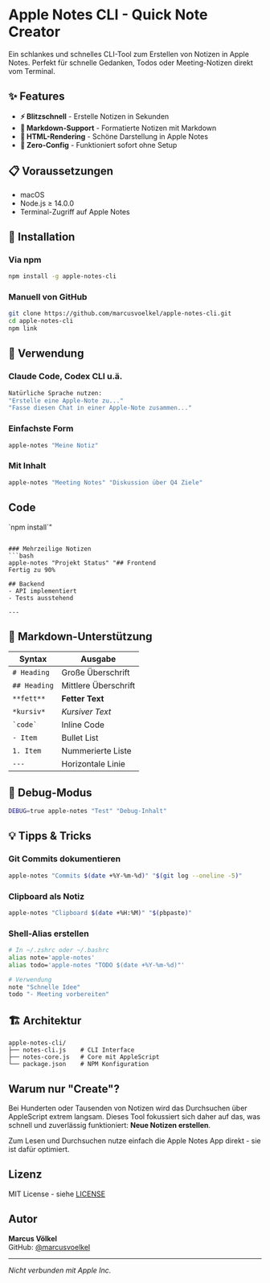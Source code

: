 # Apple Notes CLI - Quick Note Creator

Ein schlankes und schnelles CLI-Tool zum Erstellen von Notizen in Apple Notes. Perfekt für schnelle Gedanken, Todos oder Meeting-Notizen direkt vom Terminal.

## ✨ Features

- **⚡ Blitzschnell** - Erstelle Notizen in Sekunden
- **📝 Markdown-Support** - Formatierte Notizen mit Markdown
- **🎨 HTML-Rendering** - Schöne Darstellung in Apple Notes
- **🚀 Zero-Config** - Funktioniert sofort ohne Setup

## 📋 Voraussetzungen

- macOS
- Node.js ≥ 14.0.0
- Terminal-Zugriff auf Apple Notes

## 🚀 Installation

### Via npm
```bash
npm install -g apple-notes-cli
```

### Manuell von GitHub
```bash
git clone https://github.com/marcusvoelkel/apple-notes-cli.git
cd apple-notes-cli
npm link
```

## 📖 Verwendung

### Claude Code, Codex CLI u.ä.
```bash
Natürliche Sprache nutzen:
"Erstelle eine Apple-Note zu..."
"Fasse diesen Chat in einer Apple-Note zusammen..."
```

### Einfachste Form
```bash
apple-notes "Meine Notiz"
```

### Mit Inhalt
```bash
apple-notes "Meeting Notes" "Diskussion über Q4 Ziele"
```

## Code
\`npm install\`"
```

### Mehrzeilige Notizen
```bash
apple-notes "Projekt Status" "## Frontend
Fertig zu 90%

## Backend
- API implementiert
- Tests ausstehend

---

```

## 🎯 Markdown-Unterstützung

| Syntax | Ausgabe |
|--------|---------|
| `# Heading` | Große Überschrift |
| `## Heading` | Mittlere Überschrift |
| `**fett**` | **Fetter Text** |
| `*kursiv*` | *Kursiver Text* |
| `` `code` `` | Inline Code |
| `- Item` | Bullet List |
| `1. Item` | Nummerierte Liste |
| `---` | Horizontale Linie |

## 🔧 Debug-Modus

```bash
DEBUG=true apple-notes "Test" "Debug-Inhalt"
```

## 💡 Tipps & Tricks

### Git Commits dokumentieren
```bash
apple-notes "Commits $(date +%Y-%m-%d)" "$(git log --oneline -5)"
```

### Clipboard als Notiz
```bash
apple-notes "Clipboard $(date +%H:%M)" "$(pbpaste)"
```

### Shell-Alias erstellen
```bash
# In ~/.zshrc oder ~/.bashrc
alias note='apple-notes'
alias todo='apple-notes "TODO $(date +%Y-%m-%d)"'

# Verwendung
note "Schnelle Idee"
todo "- Meeting vorbereiten"
```

## 🏗️ Architektur

```
apple-notes-cli/
├── notes-cli.js    # CLI Interface
├── notes-core.js   # Core mit AppleScript
└── package.json    # NPM Konfiguration
```

## Warum nur "Create"?

Bei Hunderten oder Tausenden von Notizen wird das Durchsuchen über AppleScript extrem langsam. Dieses Tool fokussiert sich daher auf das, was schnell und zuverlässig funktioniert: **Neue Notizen erstellen**.

Zum Lesen und Durchsuchen nutze einfach die Apple Notes App direkt - sie ist dafür optimiert.

## Lizenz

MIT License - siehe [LICENSE](LICENSE)

## Autor

**Marcus Völkel**  
GitHub: [@marcusvoelkel](https://github.com/marcusvoelkel)

---

*Nicht verbunden mit Apple Inc.*